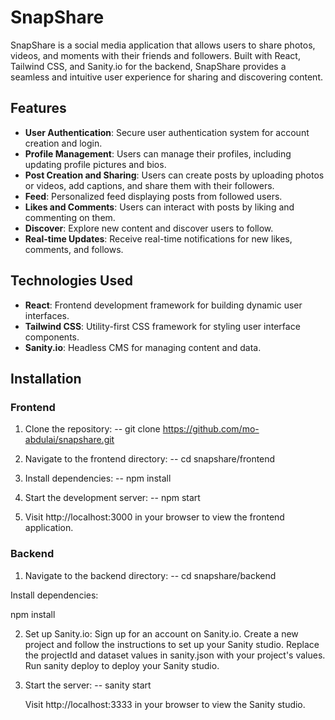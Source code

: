 # SnapShare

SnapShare is a social media application that allows users to share photos, videos, and moments with their friends and followers. Built with React, Tailwind CSS, and Sanity.io for the backend, SnapShare provides a seamless and intuitive user experience for sharing and discovering content.

## Features

- **User Authentication**: Secure user authentication system for account creation and login.
- **Profile Management**: Users can manage their profiles, including updating profile pictures and bios.
- **Post Creation and Sharing**: Users can create posts by uploading photos or videos, add captions, and share them with their followers.
- **Feed**: Personalized feed displaying posts from followed users.
- **Likes and Comments**: Users can interact with posts by liking and commenting on them.
- **Discover**: Explore new content and discover users to follow.
- **Real-time Updates**: Receive real-time notifications for new likes, comments, and follows.

## Technologies Used

- **React**: Frontend development framework for building dynamic user interfaces.
- **Tailwind CSS**: Utility-first CSS framework for styling user interface components.
- **Sanity.io**: Headless CMS for managing content and data.

## Installation

### Frontend

1. Clone the repository:
 --  git clone https://github.com/mo-abdulai/snapshare.git

2. Navigate to the frontend directory:
-- cd snapshare/frontend

3. Install dependencies:
-- npm install

4. Start the development server:
-- npm start

5. Visit http://localhost:3000 in your browser to view the frontend application.

### Backend

1. Navigate to the backend directory:
-- cd snapshare/backend

Install dependencies:

npm install

2. Set up Sanity.io:
    Sign up for an account on Sanity.io.
    Create a new project and follow the instructions to set up your Sanity studio.
    Replace the projectId and dataset values in sanity.json with your project's values.
    Run sanity deploy to deploy your Sanity studio.

3. Start the server:
-- sanity start

    Visit http://localhost:3333 in your browser to view the Sanity studio.



